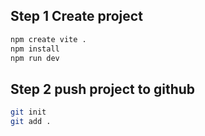 ## Step 1 Create project
```bash
npm create vite .
npm install
npm run dev
```
## Step 2 push project to github
```bash
git init
git add .
```